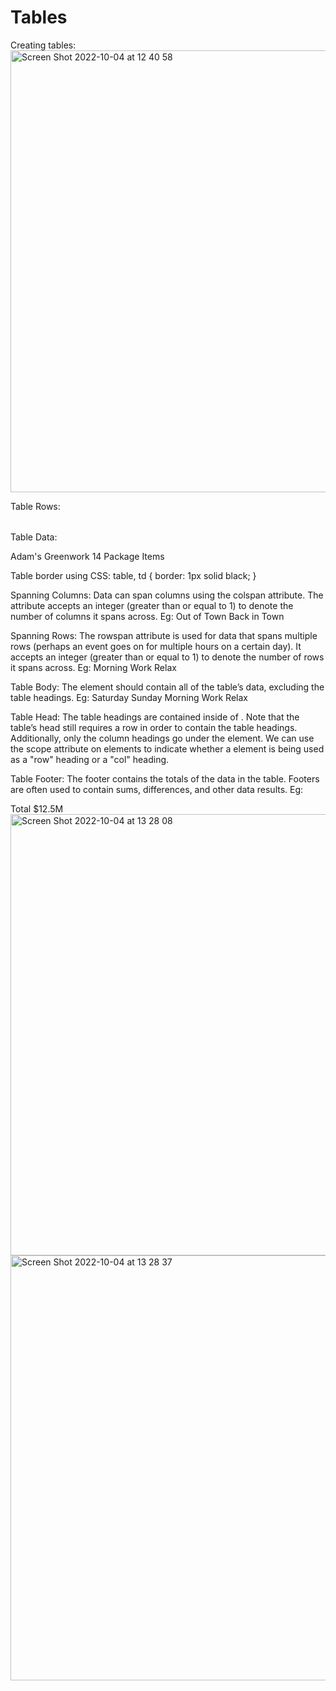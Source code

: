 # Tables
Creating tables:
<img width="707" alt="Screen Shot 2022-10-04 at 12 40 58" src="https://user-images.githubusercontent.com/84048634/193899979-1b3a451f-6921-449b-93b0-ff355299a6c5.png">




Table Rows:
<table>
  <tr>
  </tr>
  <tr>
  </tr>
</table>

Table Data:
   <tr>
      <td> Adam's Greenwork </td>
      <td> 14 </td>
      <td> Package Items </td>
    </tr>
    
Table border using CSS:
table, td {
  border: 1px solid black;
}

Spanning Columns:
Data can span columns using the colspan attribute. The attribute accepts an integer (greater than or equal to 1) to denote the number of columns it spans across.
Eg: <tr>
    <td colspan="2">Out of Town</td>
    <td>Back in Town</td>
  </tr>
  
Spanning Rows:
The rowspan attribute is used for data that spans multiple rows (perhaps an event goes on for multiple hours on a certain day). It accepts an integer (greater than or equal to 1) to denote the number of rows it spans across.
Eg:   <tr> <!-- Row 2 -->
    <th>Morning</th>
    <td rowspan="2">Work</td>
    <td rowspan="3">Relax</td>
  </tr>
  
Table Body:
The <tbody> element should contain all of the table’s data, excluding the table headings.
Eg: <tbody>
    <tr>
      <th></th>
      <th>Saturday</th>
      <th>Sunday</th>
    </tr>
    <tr>
      <th>Morning</th>
      <td rowspan="2">Work</td>
      <td rowspan="3">Relax</td>
    </tr>
  </tbody>
  
Table Head:
The table headings are contained inside of <thead>. Note that the table’s head still requires a row in order to contain the table headings. Additionally, only the column headings go under the <thead> element. We can use the scope attribute on <th> elements to indicate whether a <th> element is being used as a "row" heading or a "col" heading.

Table Footer:
The footer contains the totals of the data in the table. Footers are often used to contain sums, differences, and other data results. Eg:  
<tfoot>
    <tr>
      <th>Total</th>
      <td>$12.5M</td>
    </tr>
 </tfoot>
 
 <img width="706" alt="Screen Shot 2022-10-04 at 13 28 08" src="https://user-images.githubusercontent.com/84048634/193908540-d8fda80e-676c-438d-b565-6be73db4426d.png">


<img width="680" alt="Screen Shot 2022-10-04 at 13 28 37" src="https://user-images.githubusercontent.com/84048634/193908601-1b5d6372-0415-498a-abbe-0497e9bb22e6.png">


